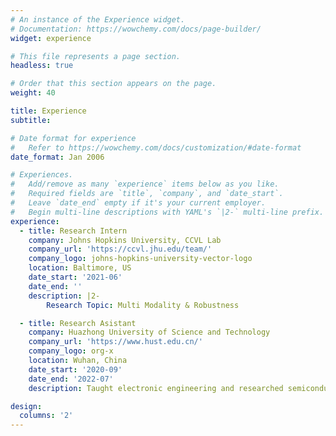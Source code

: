 ```yaml
---
# An instance of the Experience widget.
# Documentation: https://wowchemy.com/docs/page-builder/
widget: experience

# This file represents a page section.
headless: true

# Order that this section appears on the page.
weight: 40

title: Experience
subtitle:

# Date format for experience
#   Refer to https://wowchemy.com/docs/customization/#date-format
date_format: Jan 2006

# Experiences.
#   Add/remove as many `experience` items below as you like.
#   Required fields are `title`, `company`, and `date_start`.
#   Leave `date_end` empty if it's your current employer.
#   Begin multi-line descriptions with YAML's `|2-` multi-line prefix.
experience:
  - title: Research Intern
    company: Johns Hopkins University, CCVL Lab
    company_url: 'https://ccvl.jhu.edu/team/'
    company_logo: johns-hopkins-university-vector-logo
    location: Baltimore, US
    date_start: '2021-06'
    date_end: ''
    description: |2-
        Research Topic: Multi Modality & Robustness

  - title: Research Asistant
    company: Huazhong University of Science and Technology
    company_url: 'https://www.hust.edu.cn/'
    company_logo: org-x
    location: Wuhan, China
    date_start: '2020-09'
    date_end: '2022-07'
    description: Taught electronic engineering and researched semiconductor physics.

design:
  columns: '2'
---
```

